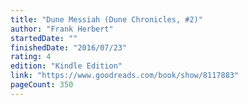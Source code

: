 ```yaml
---
title: "Dune Messiah (Dune Chronicles, #2)"
author: "Frank Herbert"
startedDate: ""
finishedDate: "2016/07/23"
rating: 4
edition: "Kindle Edition"
link: "https://www.goodreads.com/book/show/8117883"
pageCount: 350
---
```



